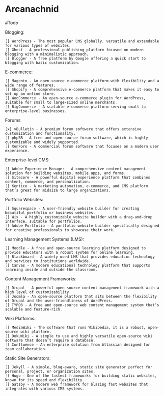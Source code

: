 # Arcanachnid


#Todo

Blogging:

    [] WordPress - The most popular CMS globally, versatile and extendable for various types of websites.
    [] Ghost - A professional publishing platform focused on modern blogging with a minimalistic approach.
    [] Blogger - A free platform by Google offering a quick start to blogging with basic customization.

E-commerce:

    [] Magento - An open-source e-commerce platform with flexibility and a wide range of features.
    [] Shopify - A comprehensive e-commerce platform that makes it easy to set up an online store.
    [] WooCommerce - An open-source e-commerce plugin for WordPress, suitable for small to large-sized online merchants.
    [] BigCommerce - A scalable e-commerce platform serving small to enterprise-level businesses.

Forums:

    [x] vBulletin - A premium forum software that offers extensive customization and functionality.
    [] phpBB - A free and open-source forum software, which is highly customizable and widely supported.
    [] XenForo - A commercial forum software that focuses on a modern user experience.

Enterprise-level CMS:

    [] Adobe Experience Manager - A comprehensive content management solution for building websites, mobile apps, and forms.
    [] Sitecore - A powerful digital experience platform that combines content, commerce, and personalization.
    [] Kentico - A marketing automation, e-commerce, and CMS platform that’s great for midsize to large organizations.

Portfolio Websites:

    [] Squarespace - A user-friendly website builder for creating beautiful portfolio or business websites.
    [] Wix - A highly customizable website builder with a drag-and-drop interface, suitable for portfolios.
    [] Adobe Portfolio - A portfolio website builder specifically designed for creative professionals to showcase their work.

Learning Management Systems (LMS):

    [] Moodle - A free and open-source learning platform designed to provide educators with a robust system for online learning.
    [] Blackboard - A widely used LMS that provides education technology and services to institutions worldwide.
    [] Canvas - A modern educational technology platform that supports learning inside and outside the classroom.

Content Management Frameworks:

    [] Drupal - A powerful open-source content management framework with a high level of customizability.
    [] Joomla - An open-source platform that sits between the flexibility of Drupal and the user-friendliness of WordPress.
    [] TYPO3 - A free and open-source web content management system that’s scalable and feature-rich.

Wiki Platforms:

    [] MediaWiki - The software that runs Wikipedia, it is a robust, open-source wiki platform.
    [] DokuWiki - A simple to use and highly versatile open-source wiki software that doesn’t require a database.
    [] Confluence - An enterprise solution from Atlassian designed for team collaboration.

Static Site Generators:

    [] Jekyll - A simple, blog-aware, static site generator perfect for personal, project, or organization sites.
    [] Hugo - One of the fastest frameworks for building static websites, known for its speed and flexibility.
    [] Gatsby - A modern web framework for blazing fast websites that integrates with various CMS systems.
